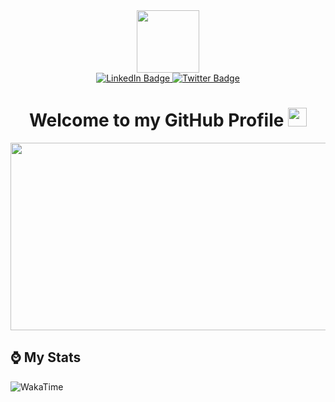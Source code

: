 <div id="header" align="center">
  <img src="https://github.com/user-attachments/assets/c79c3d9c-c1c6-4de8-b134-d96659ba3b04" width="100"/>

 <div id="badges">
   <a href="https://spt.bcodelabs.com/portal/">
     <img src="https://img.shields.io/badge/Website-blue?style=for-the-badge&logoColor=white" alt="LinkedIn Badge">
   </a>
  
   <a href="https://search.bcodelabs.com/search?q=searXNG">
     <img src="https://img.shields.io/badge/searXNG-lightblue?style=for-the-badge&logo=twitter&logoColor=white" alt="Twitter Badge">
   </a>
 </div>
 
 <h1>
  Welcome to my GitHub Profile 
   <img src="https://media.giphy.com/media/hvRJCLFzcasrR4ia7z/giphy.gif" width="30px"/>
 </h1>
 
 <div align="center">
   <img src="https://media.giphy.com/media/dWesBcTLavkZuG35MI/giphy.gif" width="600" height="300"/>
 </div>
</div>

## ⌚ My Stats


![WakaTime](https://github-readme-stats-brandenvs-projects.vercel.app/api/wakatime/?username=brandenvs&layout=compact)

<!--START_SECTION:waka
![Code Time](http://img.shields.io/badge/Code%20Time-118%20hrs%204%20mins-blue)

![Profile Views](http://img.shields.io/badge/Profile%20Views-7-blue)

**🐱 My GitHub Data** 

> 📦 409.2 kB Used in GitHub's Storage 
 > 
> 🏆 502 Contributions in the Year 2024
 > 
> 💼 Opted to Hire
 > 
> 📜 34 Public Repositories 
 > 
> 🔑 5 Private Repositories 
 > 
**I'm a Night 🦉** 

```text
🌞 Morning                165 commits         ██░░░░░░░░░░░░░░░░░░░░░░░   09.71 % 
🌆 Daytime                630 commits         █████████░░░░░░░░░░░░░░░░   37.06 % 
🌃 Evening                700 commits         ██████████░░░░░░░░░░░░░░░   41.18 % 
🌙 Night                  205 commits         ███░░░░░░░░░░░░░░░░░░░░░░   12.06 % 
```
📅 **I'm Most Productive on Monday** 

```text
Monday                   353 commits         █████░░░░░░░░░░░░░░░░░░░░   20.76 % 
Tuesday                  233 commits         ███░░░░░░░░░░░░░░░░░░░░░░   13.71 % 
Wednesday                252 commits         ████░░░░░░░░░░░░░░░░░░░░░   14.82 % 
Thursday                 240 commits         ████░░░░░░░░░░░░░░░░░░░░░   14.12 % 
Friday                   196 commits         ███░░░░░░░░░░░░░░░░░░░░░░   11.53 % 
Saturday                 147 commits         ██░░░░░░░░░░░░░░░░░░░░░░░   08.65 % 
Sunday                   279 commits         ████░░░░░░░░░░░░░░░░░░░░░   16.41 % 
```


📊 **This Week I Spent My Time On** 

```text
🕑︎ Time Zone: Africa/Johannesburg

💬 Programming Languages: 
HTML                     6 hrs 6 mins        ███████████░░░░░░░░░░░░░░   44.18 % 
Python                   5 hrs 12 mins       █████████░░░░░░░░░░░░░░░░   37.63 % 
Text                     52 mins             ██░░░░░░░░░░░░░░░░░░░░░░░   06.37 % 
CSS                      45 mins             █░░░░░░░░░░░░░░░░░░░░░░░░   05.50 % 
JavaScript               39 mins             █░░░░░░░░░░░░░░░░░░░░░░░░   04.82 % 

🔥 Editors: 
VS Code                  13 hrs 49 mins      █████████████████████████   100.00 % 

🐱‍💻 Projects: 
HyperionDev              4 hrs 59 mins       █████████░░░░░░░░░░░░░░░░   36.07 % 
labSite                  4 hrs 53 mins       █████████░░░░░░░░░░░░░░░░   35.43 % 
website                  3 hrs 44 mins       ███████░░░░░░░░░░░░░░░░░░   27.02 % 
sql_injection            5 mins              ░░░░░░░░░░░░░░░░░░░░░░░░░   00.69 % 
managment-and-storage    5 mins              ░░░░░░░░░░░░░░░░░░░░░░░░░   00.64 % 

💻 Operating System: 
Windows                  13 hrs 49 mins      █████████████████████████   100.00 % 
```

**I Mostly Code in Python** 

```text
HTML                     13 repos            ███████░░░░░░░░░░░░░░░░░░   28.26 % 
Jupyter Notebook         5 repos             ███░░░░░░░░░░░░░░░░░░░░░░   10.87 % 
CSS                      3 repos             ██░░░░░░░░░░░░░░░░░░░░░░░   06.52 % 
JavaScript               3 repos             ██░░░░░░░░░░░░░░░░░░░░░░░   06.52 % 
C#                       3 repos             ██░░░░░░░░░░░░░░░░░░░░░░░   06.52 % 
```



**Timeline**

![Lines of Code chart](https://raw.githubusercontent.com/brandenvs/brandenvs/main/assets/bar_graph.png)


 Last Updated on 16/11/2024 18:45:34 UTC
<!--END_SECTION:waka-->
<!--
**brandenvs/brandenvs** is a ✨ _special_ ✨ repository because its `README.md` (this file) appears on your GitHub profile.

Here are some ideas to get you started:

- 🔭 I’m currently working on ...
- 🌱 I’m currently learning ...
- 👯 I’m looking to collaborate on ...
- 🤔 I’m looking for help with ...
- 💬 Ask me about ...
- 📫 How to reach me: ...
- 😄 Pronouns: ...
- ⚡ Fun fact: ...
-->
